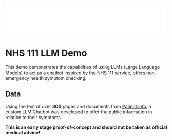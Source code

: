 ![Whitespace](/public/whitespace_logo.png)

# NHS 111 LLM Demo

This demo demonstrates the capabilities of using LLMs (Large Language Models) to act as a chatbot inspired by the NHS 111 service, offers non-emergency health symptom checking.

## Data

Using the text of over **300** pages and documents from [Patient.info](https://patient.info/), a custom LLM Chatbot was developed to offer the public information in relation to their symptoms.

**This is an early stage proof-of-concept and should not be taken as official medical advice!**
